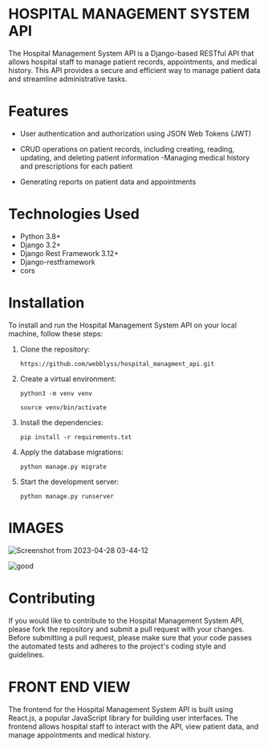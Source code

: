 # HOSPITAL MANAGEMENT SYSTEM API

The Hospital Management System API is a Django-based RESTful API that allows hospital staff to manage patient records, appointments, and medical history. This API provides a secure and efficient way to manage patient data and streamline administrative tasks.



# Features

- User authentication and authorization using JSON Web Tokens (JWT)
- CRUD operations on patient records, including creating, reading, updating, and deleting patient information
-Managing medical history and prescriptions for each patient

- Generating reports on patient data and appointments


# Technologies Used

- Python 3.8+
- Django 3.2+
- Django Rest Framework 3.12+
- Django-restframework
- cors

# Installation

To install and run the Hospital Management System API on your local machine, follow these steps:

1. Clone the repository:

    `https://github.com/webblyss/hospital_managment_api.git`

2. Create a virtual environment:

    `python3 -m venv venv`

    `source venv/bin/activate`

3. Install the dependencies:

    `pip install -r requirements.txt`

4. Apply the database migrations:

    `python manage.py migrate`

5. Start the development server:

    `python manage.py runserver`
    
# IMAGES
![Screenshot from 2023-04-28 03-44-12](https://user-images.githubusercontent.com/60282806/235224399-e35839a0-a7aa-4a15-809e-a0148ccfb7f7.png)

![good](https://user-images.githubusercontent.com/60282806/235224562-7df5ccff-ca84-47e1-a275-cafa195a00ee.png)





# Contributing
If you would like to contribute to the Hospital Management System API, please fork the repository and submit a pull request with your changes. Before submitting a pull request, please make sure that your code passes the automated tests and adheres to the project's coding style and guidelines.

# FRONT END VIEW

The frontend for the Hospital Management System API is built using React.js, a popular JavaScript library for building user interfaces. The frontend allows hospital staff to interact with the API, view patient data, and manage appointments and medical history.






